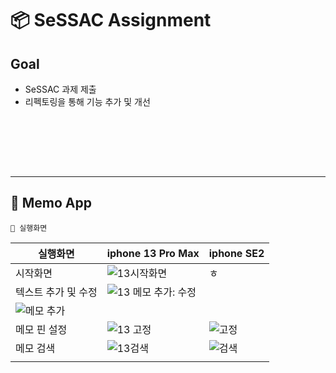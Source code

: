# 📦 SeSSAC Assignment 

## Goal 
* SeSSAC 과제 제출 
* 리펙토링을 통해 기능 추가 및 개선
 
<br> </br>


<br> </br>

***

## 📑  Memo App


`📱 실행화면`

| 실행화면  | iphone 13 Pro Max  | iphone SE2  |
| --- | --- | --- |
| 시작화면  | ![13시작화면](https://user-images.githubusercontent.com/88618825/141425243-c4089571-57ed-4a1f-8ba5-65000e15a0d8.gif)  | ㅎ | 
| 텍스트 추가 및 수정  | ![13 메모 추가: 수정](https://user-images.githubusercontent.com/88618825/141425317-f680453d-d4f3-482b-a650-e9afccdb9682.gif)
  | ![메모 추가](https://user-images.githubusercontent.com/88618825/141427685-f0482252-c0e2-41cb-810a-457eb601484c.gif) | 
| 메모 핀 설정  | ![13 고정](https://user-images.githubusercontent.com/88618825/141425498-1a16b487-1c0d-46ae-9d8d-b08691ca86f9.gif) |  ![고정](https://user-images.githubusercontent.com/88618825/141429192-9c7173fa-1325-4464-b829-776e70d9a6a1.gif) | 
| 메모 검색   | ![13검색](https://user-images.githubusercontent.com/88618825/141425653-8ac8bada-6892-4e29-b1eb-eafbfcd9d83f.gif) | ![검색](https://user-images.githubusercontent.com/88618825/141429507-5de4ef2f-0077-44ac-9f4b-bde9e1533fb0.gif) | 
|  |  | |

